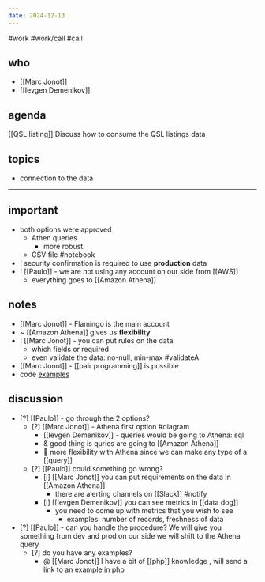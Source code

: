 ```yaml
---
date: 2024-12-13
---
```

#work #work/call #call

## who
- [[Marc Jonot]]
- [[Ievgen Demenikov]]

## agenda
[[QSL listing]]
Discuss how to consume the QSL listings data
## topics
- connection to the data
---
## important
- both options were approved
	- Athen queries 
		- more robust
	- CSV file #notebook
- ! security confirmation is required to use **production** data
- ! [[Paulo]] - we are not using any account on our side from [[AWS]]
	- everything goes to [[Amazon Athena]]
## notes
- [[Marc Jonot]] - Flamingo is the main account
- ~ [[Amazon Athena]] gives us  **flexibility** 
- ! [[Marc Jonot]] - you can put rules on the data
	- which fields or required
	- even validate the data: no-null, min-max #validateA
- [[Marc Jonot]] - [[pair programming]] is possible
- code [examples](https://docs.aws.amazon.com/IAM/latest/UserGuide/id_roles_use_switch-role-api.html)

## discussion
- [?] [[Paulo]] - go through the 2 options?
	- [?] [[Marc Jonot]] - Athena first option #diagram
		- [[Ievgen Demenikov]] - queries would be going to Athena: sql
		- & good thing is quries are going to [[Amazon Athena]]
		- 📔 more flexibility with Athena since we can make any type of a [[query]]
	- [?] [[Paulo]] could something go wrong?
		- [i] [[Marc Jonot]] you can put requirements on the data in [[Amazon Athena]]
			- there are alerting channels on [[Slack]] #notify
		- [i] [[Ievgen Demenikov]] you can see metrics in [[data dog]]
			- you need to come up with metrics that you wish to see
				- examples: number of records, freshness of data
- [?] [[Paulo]] - can you handle the procedure? We will give you something from dev and prod
		on our side we will shift to the Athena query
	- [?] do you have any examples?
		- @ [[Marc Jonot]] I have a bit of [[php]] knowledge , will send a link to an example in php
	
